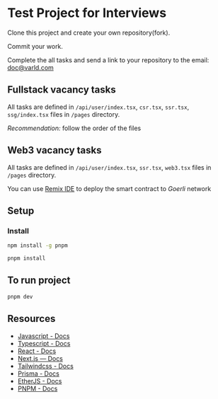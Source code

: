 # Test Project for Interviews

Clone this project and create your own repository(fork).

Commit your work.

Complete the all tasks and send a link to your repository to the email: doc@varld.com

## Fullstack vacancy tasks

All tasks are defined in `/api/user/index.tsx`, `csr.tsx`, `ssr.tsx`, `ssg/index.tsx` files in `/pages` directory.

_Recommendation:_ follow the order of the files

## Web3 vacancy tasks

All tasks are defined in `/api/user/index.tsx`, `ssr.tsx`, `web3.tsx` files in `/pages` directory.

You can use [Remix IDE](https://remix.ethereum.org/) to deploy the smart contract to _Goerli_ network 

## Setup

### Install

```bash
npm install -g pnpm

pnpm install
```

## To run project

```bash
pnpm dev
```

## Resources

- [Javascript - Docs](https://developer.mozilla.org/en-US/docs/Web/JavaScript)
- [Typescript - Docs](https://www.typescriptlang.org/docs)
- [React - Docs](https://reactjs.org/docs/getting-started.html)
- [Next.js — Docs](https://nextjs.org/docs)
- [Tailwindcss - Docs](https://tailwindcss.com/docs/installation)
- [Prisma - Docs](https://www.prisma.io/docs)
- [EtherJS - Docs](https://docs.ethers.org/v5)
- [PNPM - Docs](https://pnpm.io/motivation)
